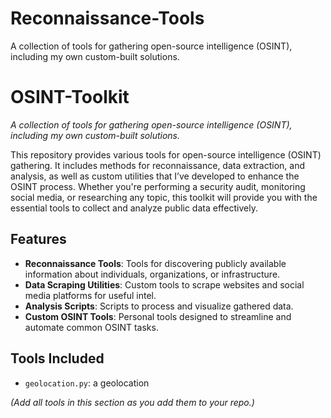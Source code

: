 # Reconnaissance-Tools
A collection of tools for gathering open-source intelligence (OSINT), including my own custom-built solutions.

# OSINT-Toolkit

_A collection of tools for gathering open-source intelligence (OSINT), including my own custom-built solutions._

This repository provides various tools for open-source intelligence (OSINT) gathering. It includes methods for reconnaissance, data extraction, and analysis, as well as custom utilities that I’ve developed to enhance the OSINT process. Whether you're performing a security audit, monitoring social media, or researching any topic, this toolkit will provide you with the essential tools to collect and analyze public data effectively.

## Features

- **Reconnaissance Tools**: Tools for discovering publicly available information about individuals, organizations, or infrastructure.
- **Data Scraping Utilities**: Custom tools to scrape websites and social media platforms for useful intel.
- **Analysis Scripts**: Scripts to process and visualize gathered data.
- **Custom OSINT Tools**: Personal tools designed to streamline and automate common OSINT tasks.

## Tools Included

- `geolocation.py`: a geolocation


_(Add all tools in this section as you add them to your repo.)_



